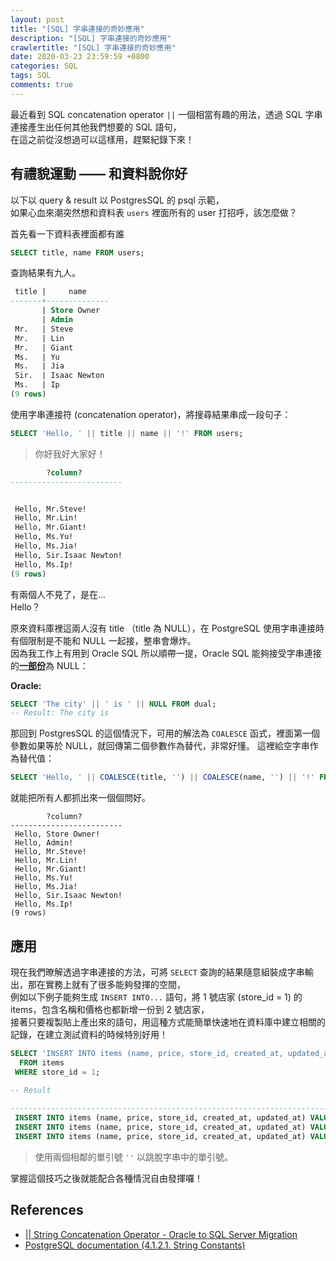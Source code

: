 ```yaml
---
layout: post
title: "[SQL] 字串連接的奇妙應用"
description: "[SQL] 字串連接的奇妙應用"
crawlertitle: "[SQL] 字串連接的奇妙應用"
date: 2020-03-23 23:59:59 +0800
categories: SQL
tags: SQL
comments: true
---
```


最近看到 SQL concatenation operator `||` 一個相當有趣的用法，透過 SQL 字串連接產生出任何其他我們想要的 SQL 語句，  
在這之前從沒想過可以這樣用，趕緊紀錄下來！

## 有禮貌運動 —— 和資料說你好
以下以 query & result 以 PostgresSQL 的 psql 示範，  
如果心血來潮突然想和資料表 `users` 裡面所有的 user 打招呼，該怎麼做？

首先看一下資料表裡面都有誰
```sql
SELECT title, name FROM users;
```

查詢結果有九人。
```sql
 title |     name
-------+--------------
       | Store Owner
       | Admin
 Mr.   | Steve
 Mr.   | Lin
 Mr.   | Giant
 Ms.   | Yu
 Ms.   | Jia
 Sir.  | Isaac Newton
 Ms.   | Ip
(9 rows)
```

使用字串連接符 (concatenation operator)，將搜尋結果串成一段句子：

```sql
SELECT 'Hello, ' || title || name || '!' FROM users;
```

> 你好我好大家好！
```sql
        ?column?
-------------------------


 Hello, Mr.Steve!
 Hello, Mr.Lin!
 Hello, Mr.Giant!
 Hello, Ms.Yu!
 Hello, Ms.Jia!
 Hello, Sir.Isaac Newton!
 Hello, Ms.Ip!
(9 rows)
```

有兩個人不見了，是在...  
Hello？

原來資料庫裡這兩人沒有 title （title 為 NULL），在 PostgreSQL 使用字串連接時有個限制是不能和 NULL 一起接，整串會爆炸。  
因為我工作上有用到 Oracle SQL 所以順帶一提，Oracle SQL 能夠接受字串連接的[**一部份**](http://www.sqlines.com/oracle-to-sql-server/string_concat)為 NULL：

**Oracle:**
```sql
SELECT 'The city' || ' is ' || NULL FROM dual;
-- Result: The city is
```

那回到 PostgresSQL 的這個情況下，可用的解法為 `COALESCE` 函式，裡面第一個參數如果等於 NULL，就回傳第二個參數作為替代，非常好懂。
這裡給空字串作為替代值：

```sql
SELECT 'Hello, ' || COALESCE(title, '') || COALESCE(name, '') || '!' FROM users;
```

就能把所有人都抓出來一個個問好。

```
        ?column?
-------------------------
 Hello, Store Owner!
 Hello, Admin!
 Hello, Mr.Steve!
 Hello, Mr.Lin!
 Hello, Mr.Giant!
 Hello, Ms.Yu!
 Hello, Ms.Jia!
 Hello, Sir.Isaac Newton!
 Hello, Ms.Ip!
(9 rows)
```

## 應用

現在我們暸解透過字串連接的方法，可將 `SELECT` 查詢的結果隨意組裝成字串輸出，那在實務上就有了很多能夠發揮的空間，  
例如以下例子能夠生成 `INSERT INTO...` 語句，將 1 號店家 (store_id = 1) 的 items，包含名稱和價格也都新增一份到 2 號店家，  
接著只要複製貼上產出來的語句，用這種方式能簡單快速地在資料庫中建立相關的記錄，在建立測試資料的時候特別好用！

```sql
SELECT 'INSERT INTO items (name, price, store_id, created_at, updated_at) VALUES ('''||name||''', '||price||', 2, to_date(''20200323'', ''yyyymmdd''), to_date(''20200323'', ''yyyymmdd''));'
  FROM items
 WHERE store_id = 1;

-- Result
                                                                              ?column?
---------------------------------------------------------------------------------------------------------------------------------------------------------------------
 INSERT INTO items (name, price, store_id, created_at, updated_at) VALUES ('test_item1', 399.0, 2, to_date('20200323', 'yyyymmdd'), to_date('20200323', 'yyyymmdd'));
 INSERT INTO items (name, price, store_id, created_at, updated_at) VALUES ('test_item2', 499.0, 2, to_date('20200323', 'yyyymmdd'), to_date('20200323', 'yyyymmdd'));
 INSERT INTO items (name, price, store_id, created_at, updated_at) VALUES ('test_item3', 199.0, 2, to_date('20200323', 'yyyymmdd'), to_date('20200323', 'yyyymmdd'));
```
> 使用兩個相鄰的單引號 `''` 以跳脫字串中的單引號。

掌握這個技巧之後就能配合各種情況自由發揮囉！

## References
- [|| String Concatenation Operator - Oracle to SQL Server Migration](http://www.sqlines.com/oracle-to-sql-server/string_concat)
- [PostgreSQL documentation (4.1.2.1. String Constants)](http://www.postgresql.org/docs/current/static/sql-syntax-lexical.html#SQL-SYNTAX-STRINGS)